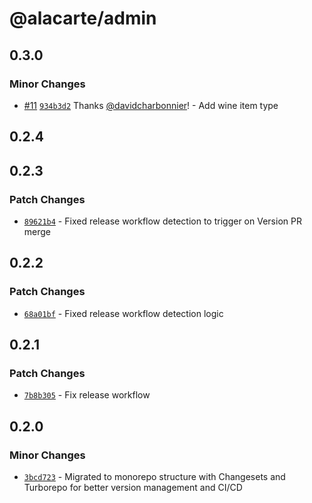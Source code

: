 # @alacarte/admin

## 0.3.0

### Minor Changes

- [#11](https://github.com/davidcharbonnier/alacarte/pull/11) [`934b3d2`](https://github.com/davidcharbonnier/alacarte/commit/934b3d2ccefa1f3bcaf7b7545e4d6ee5d9db06ad) Thanks [@davidcharbonnier](https://github.com/davidcharbonnier)! - Add wine item type

## 0.2.4

## 0.2.3

### Patch Changes

- [`89621b4`](https://github.com/davidcharbonnier/alacarte/commit/89621b42d651d8139954004cf27065d482e93039) - Fixed release workflow detection to trigger on Version PR merge

## 0.2.2

### Patch Changes

- [`68a01bf`](https://github.com/davidcharbonnier/alacarte/commit/68a01bf99f3aafedfef53bd8e34d5ecee449301e) - Fixed release workflow detection logic

## 0.2.1

### Patch Changes

- [`7b8b305`](https://github.com/davidcharbonnier/alacarte/commit/7b8b3056c8a890a2be3b07e2ef3b83e522a26500) - Fix release workflow

## 0.2.0

### Minor Changes

- [`3bcd723`](https://github.com/davidcharbonnier/alacarte/commit/3bcd723f82deff365cbb2b9cd3a89e85f43d4c1b) - Migrated to monorepo structure with Changesets and Turborepo for better version management and CI/CD

